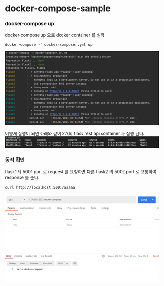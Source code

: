 # docker-compose-sample

### docker-compose up
docker-compose up 으로 docker container 를 실행 
```
docker-compose -f docker-composer.yml up
```
![docker-compose 실행 로그](/img/Docker-Compose-Run-Log.png)

이렇게 실행이 되면 아래와 같이 2개의 flask rest api container 가 실행 된다. 
![docker-compose container 목](/img/Docker-ps.png)


### 동작 확인 
flask1 의 5001 port 로 request 를 요청하면 다른 flask2 의 5002 port 로 요청하여 response 를 준다.
```
curl http://localhost:5001/aaaaa
```
![docker-compose 실행 로그](/img/Docker-Compose-Run-Test.png)


